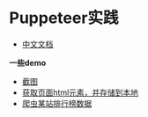 # Puppeteer实践
- [中文文档](https://zhaoqize.github.io/puppeteer-api-zh_CN/#/)  

**一些demo**  
- [截图](screenshot)  
- [获取页面html元素，并存储到本地](getHtml)  
- [爬虫某站排行榜数据](automatedScript)  
